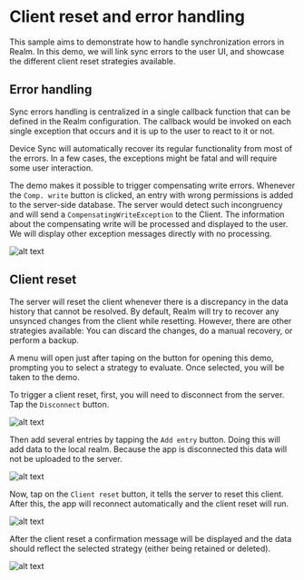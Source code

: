 # Client reset and error handling
This sample aims to demonstrate how to handle synchronization errors in Realm. In this demo, we will link sync errors to the user UI, and showcase the different client reset strategies available.

## Error handling
Sync errors handling is centralized in a single callback function that can be defined in the Realm configuration. The callback would be invoked on each single exception that occurs and it is up to the user to react to it or not. 

Device Sync will automatically recover its regular functionality from most of the errors. In a few cases, the exceptions might be fatal and will require some user interaction.

The demo makes it possible to trigger compensating write errors. Whenever the `Comp. write` button is clicked, an entry with wrong permissions is added to the server-side database. The server would detect such incongruency and will send a `CompensatingWriteException` to the Client. The information about the compensating write will be processed and displayed to the user. We will display other exception messages directly with no processing.

![alt text](compensating-write.png "Compensating write")

## Client reset
The server will reset the client whenever there is a discrepancy in the data history that cannot be resolved. By default, Realm will try to recover any unsynced changes from the client while resetting. However, there are other strategies available: You can discard the changes, do a manual recovery, or perform a backup.

A menu will open just after taping on the button for opening this demo, prompting you to select a strategy to evaluate. Once selected, you will be taken to the demo.

To trigger a client reset, first, you will need to disconnect from the server. Tap the `Disconnect` button.

![alt text](step1.png "Step 1")

Then add several entries by tapping the `Add entry` button. Doing this will add data to the local realm. Because the app is disconnected this data will not be uploaded to the server.

![alt text](step2.png "Step 2")

Now, tap on the `Client reset` button, it tells the server to reset this client. After this, the app will reconnect automatically and the client reset will run.

![alt text](step3.png "Step 3")

After the client reset a confirmation message will be displayed and the data should reflect the selected strategy (either being retained or deleted).

![alt text](step4.png "Step 4")
